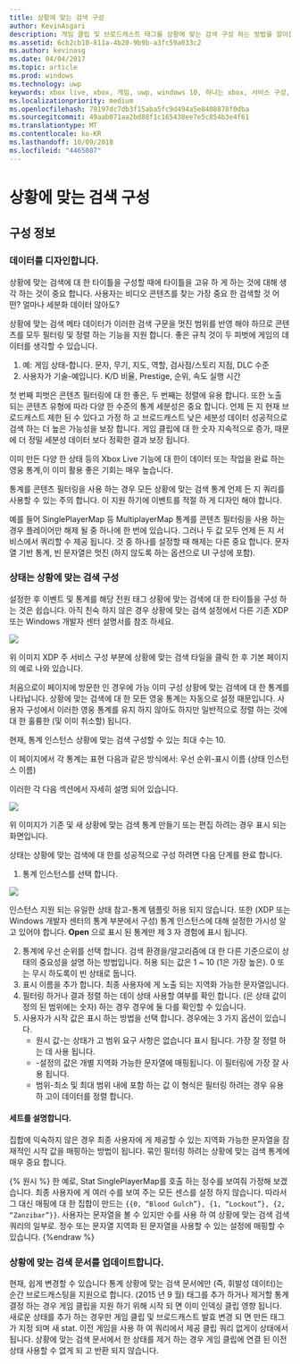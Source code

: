 ```yaml
---
title: 상황에 맞는 검색 구성
author: KevinAsgari
description: 게임 클립 및 브로드캐스트 태그를 상황에 맞는 검색 구성 하는 방법을 알아봅니다.
ms.assetid: 6cb2cb10-811a-4b20-9b9b-a3fc59a033c2
ms.author: kevinasg
ms.date: 04/04/2017
ms.topic: article
ms.prod: windows
ms.technology: uwp
keywords: xbox live, xbox, 게임, uwp, windows 10, 하나는 xbox, 서비스 구성, 상황에 맞는 검색, 브로드캐스트 게임 클립
ms.localizationpriority: medium
ms.openlocfilehash: 79197dc7db3f15aba5fc9d494a5e8408878f0dba
ms.sourcegitcommit: 49aab071aa2bd88f1c165438ee7e5c854b3e4f61
ms.translationtype: MT
ms.contentlocale: ko-KR
ms.lasthandoff: 10/09/2018
ms.locfileid: "4465087"
---
```

# <a name="configuring-contextual-search"></a>상황에 맞는 검색 구성

## <a name="configuration-info"></a>구성 정보

### <a name="designing-your-data"></a>데이터를 디자인합니다.
상황에 맞는 검색에 대 한 타이틀을 구성할 때에 타이틀을 고유 하 게 하는 것에 대해 생각 하는 것이 중요 합니다.  사용자는 비디오 콘텐츠를 찾는 가장 중요 한 검색할 것 어떤?  얼마나 세분화 데이터 않아도?

상황에 맞는 검색 메타 데이터가 이러한 검색 구문을 멋진 범위를 반영 해야 하므로 콘텐츠를 모두 필터링 및 정렬 하는 기능을 지원 합니다.  좋은 규칙 것이 두 피벗에 게임의 데이터를 생각할 수 있습니다.
1. 예: 게임 상태-합니다.  문자, 무기, 지도, 역할, 검사점/스토리 지점, DLC 수준
2. 사용자가 기술-예입니다. K/D 비율, Prestige, 순위, 속도 실행 시간

첫 번째 피벗은 콘텐츠 필터링에 대 한 좋은, 두 번째는 정렬에 유용 합니다.  또한 노출 되는 콘텐츠 유형에 따라 다양 한 수준의 통계 세분성은 중요 합니다.  언제 든 지 현재 브로드캐스트 제한 된 수 있다고 가정 하 고 브로드캐스트 낮은 세분성 데이터 성공적으로 검색 하는 더 높은 가능성을 보장 합니다.  게임 클립에 대 한 숫자 지속적으로 증가, 때문에 더 정밀 세분성 데이터 보다 정확한 결과 보장 됩니다.

이미 만든 다양 한 상태 등의 Xbox Live 기능에 대 한이 데이터 또는 작업을 완료 하는 영웅 통계,이 이미 활용 좋은 기회는 매우 높습니다.

통계를 콘텐츠 필터링을 사용 하는 경우 모든 상황에 맞는 검색 통계 언제 든 지 쿼리를 사용할 수 있는 주의 합니다.  이 지원 하기에 이벤트를 적절 하 게 디자인 해야 합니다.

예를 들어 SinglePlayerMap 등 MultiplayerMap 통계를 콘텐츠 필터링을 사용 하는 경우 플레이어만 해제 될 중 하나에 한 번에 있습니다.  그러나 두 값 모두 언제 든 지 서비스에서 쿼리할 수 제공 됩니다.  것 중 하나를 설정할 때 해제는 다른 중요 합니다.  문자열 기반 통계, 빈 문자열은 멋진 (하지 않도록 하는 옵션으로 UI 구성에 포함).

### <a name="configuring-a-stat-for-contextual-search"></a>상태는 상황에 맞는 검색 구성
설정한 후 이벤트 및 통계를 해당 전원 태그 상황에 맞는 검색에 대 한 타이틀을 구성 하는 것은 쉽습니다.  아직 친숙 하지 않은 경우 상황에 맞는 검색 설정에서 다른 기존 XDP 또는 Windows 개발자 센터 설명서를 참조 하세요.

![](../images/contextual_search/config02.png)

위 이미지 XDP 주 서비스 구성 부분에 상황에 맞는 검색 타일을 클릭 한 후 기본 페이지의 예로 나와 있습니다.

처음으로이 페이지에 방문한 인 경우에 가능 이미 구성 상황에 맞는 검색에 대 한 통계를 나타납니다.  상황에 맞는 검색에 대 한 모든 영웅 통계는 자동으로 설정 때문입니다. 사용자 구성에서 이러한 영웅 통계를 유지 하지 않아도 하지만 일반적으로 정렬 하는 것에 대 한 훌륭한 (및 이미 취소할) 됩니다.

현재, 통계 인스턴스 상황에 맞는 검색 구성할 수 있는 최대 수는 10.

이 페이지에서 각 통계는 표현 다음과 같은 방식에서: 우선 순위-표시 이름 (상태 인스턴스 이름)

이러한 각 다음 섹션에서 자세히 설명 되어 있습니다.

![](../images/contextual_search/config01.png)

위 이미지가 기존 및 새 상황에 맞는 검색 통계 만들기 또는 편집 하려는 경우 표시 되는 화면입니다.

상태는 상황에 맞는 검색에 대 한를 성공적으로 구성 하려면 다음 단계를 완료 합니다.
1. 통계 인스턴스를 선택 합니다.

  ![](../images/contextual_search/config03.png)

  인스턴스 지원 되는 유일한 상태 참고-통계 템플릿 허용 되지 않습니다.  또한 (XDP 또는 Windows 개발자 센터의 통계 부분에서 구성) 통계 인스턴스에 대해 설정한 가시성 알고 있어야 합니다.  **Open** 으로 표시 된 통계만 제 3 자 경험에 표시 됩니다.

2. 통계에 우선 순위를 선택 합니다. 검색 환경을/알고리즘에 대 한 다른 기준으로이 상태의 중요성을 설명 하는 방법입니다.  허용 되는 값은 1 ~ 10 (1은 가장 높은).  0 또는 무시 하도록이 빈 상태로 둡니다.
3. 표시 이름을 추가 합니다.  최종 사용자에 게 노출 되는 지역화 가능한 문자열입니다.
4. 필터링 하거나 결과 정렬 하는 데이 상태 사용할 여부를 확인 합니다.  (은 상태 값이 정의 된 범위에는 숫자) 하는 경우 경우에 둘 다를 확인할 수 있습니다.
5. 사용자가 시작 값은 표시 하는 방법을 선택 합니다.  경우에는 3 가지 옵션이 있습니다.
   * 원시 값-는 상태가 고 범위 요구 사항은 없습니다 표시 됩니다.  가장 잘 정렬 하는 데 사용 됩니다.
   * -설정의 값은 개별 지역화 가능한 문자열에 매핑됩니다.  이 필터링에 가장 잘 사용 됩니다.
   * 범위-최소 및 최대 범위 내에 포함 하는 값  이 형식은 필터링 하려는 경우 유용 하 고이 데이터를 정렬 합니다.

#### <a name="explaining-sets"></a>세트를 설명합니다.
집합에 익숙하지 않은 경우 최종 사용자에 게 제공할 수 있는 지역화 가능한 문자열을 잠재적인 시작 값을 매핑하는 방법이 됩니다.  묶인 필터링 하려는 상황에 맞는 검색 통계에 매우 중요 합니다.

{% 원시 %} 한 예로, Stat SinglePlayerMap를 호출 하는 정수를 보여줘 가정해 보겠습니다.  최종 사용자에 게 여러 수를 보여 주는 모든 센스를 설정 하지 않습니다.  따라서 그 대신 매핑에 대 한 집합이 만드는 ```{{0, “Blood Gulch”}, {1, “Lockout”}, {2, “Zanzibar”}}```.  사용자는 문자열을 볼 수 있지만 수를 사용 하 여 상황에 맞는 검색 검색 쿼리의 일부로.  정수 또는 문자열 지역화 된 문자열을 사용할 수 있는 설정에 매핑할 수 있습니다.
{%endraw %}

### <a name="updating-your-contextual-search-document"></a>상황에 맞는 검색 문서를 업데이트합니다.
현재, 쉽게 변경할 수 있습니다 통계 상황에 맞는 검색 문서에만 (즉, 휘발성 데이터)는 순간 브로드캐스팅을 지원으로 합니다.  (2015 년 9 월) 태그를 추가 하거나 제거할 통계 결정 하는 경우 게임 클립을 지원 하기 위해 시작 되 면 이미 인덱싱 클립 영향 됩니다.  새로운 상태를 추가 하는 경우만 게임 클립 및 브로드캐스트 발효 변경 되 면 만든 태그가 지정 되며 새 stat. 이전 게임을 사용 하 여 쿼리에서 제공 클립 쿼리 없게이 상태에서 됩니다. 상황에 맞는 검색 문서에서 한 상태를 제거 하는 경우 게임 클립에 연결 된 이전 상태 사용할 수 없게 되 고 반환 되지 않습니다.
